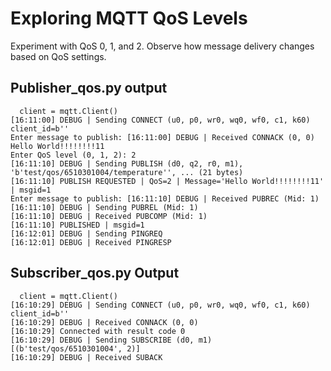 # Exploring MQTT QoS Levels

Experiment with QoS 0, 1, and 2.
Observe how message delivery changes based on QoS settings.

## Publisher_qos.py output

```
  client = mqtt.Client()
[16:11:00] DEBUG | Sending CONNECT (u0, p0, wr0, wq0, wf0, c1, k60) client_id=b''
Enter message to publish: [16:11:00] DEBUG | Received CONNACK (0, 0)
Hello World!!!!!!!!11
Enter QoS level (0, 1, 2): 2
[16:11:10] DEBUG | Sending PUBLISH (d0, q2, r0, m1), 'b'test/qos/6510301004/temperature'', ... (21 bytes)
[16:11:10] PUBLISH REQUESTED | QoS=2 | Message='Hello World!!!!!!!!11' | msgid=1
Enter message to publish: [16:11:10] DEBUG | Received PUBREC (Mid: 1)
[16:11:10] DEBUG | Sending PUBREL (Mid: 1)
[16:11:10] DEBUG | Received PUBCOMP (Mid: 1)
[16:11:10] PUBLISHED | msgid=1
[16:12:01] DEBUG | Sending PINGREQ
[16:12:01] DEBUG | Received PINGRESP
```

## Subscriber_qos.py Output

```
  client = mqtt.Client()
[16:10:29] DEBUG | Sending CONNECT (u0, p0, wr0, wq0, wf0, c1, k60) client_id=b''
[16:10:29] DEBUG | Received CONNACK (0, 0)
[16:10:29] Connected with result code 0
[16:10:29] DEBUG | Sending SUBSCRIBE (d0, m1) [(b'test/qos/6510301004', 2)]
[16:10:29] DEBUG | Received SUBACK
```